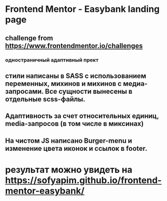 # Frontend Mentor - Easybank landing page
## challenge from https://www.frontendmentor.io/challenges
### одностраничный адаптивный прект 
## стили написаны в SASS  с использованием переменных, михинов и михинов с медиа-запросами. Все сущности вынесены в отдельные scss-файлы.
## Адаптивность за счет относительных единиц, media-запросов (в том числе в миксинах)
## На чистом JS написано Burger-menu и изменение цвета иконок и ссылок в footer.


# результат можно увидеть на https://sofyapim.github.io/frontend-mentor-easybank/

